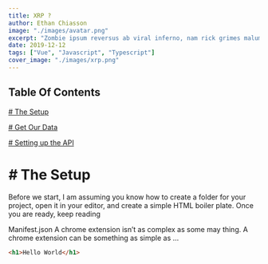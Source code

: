 ```yaml
---
title: XRP ?
author: Ethan Chiasson
image: "./images/avatar.png"
excerpt: "Zombie ipsum reversus ab viral inferno, nam rick grimes malum cerebro. De carne lumbering animata corpora quaeritis."
date: 2019-12-12
tags: ["Vue", "Javascript", "Typescript"]
cover_image: "./images/xrp.png"
---
```


<div class="toc">

## Table Of Contents

<div class="tocList">

[# The Setup](#-the-setup)

[# Get Our Data](#-getting-our-data)

[# Setting up the API](#-setting-up-the-api)

</div>
</div>

# _#_ The Setup

Before we start, I am assuming you know how to create a folder for your project, open it in your editor, and create a simple HTML boiler plate. Once you are ready, keep reading

Manifest.json
A chrome extension isn’t as complex as some may thing. A chrome extension can be something as simple as ...

```html
<h1>Hello World</h1>
```
